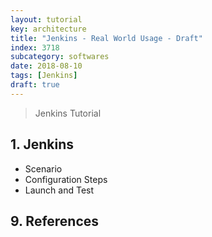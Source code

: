 ```yaml
---
layout: tutorial
key: architecture
title: "Jenkins - Real World Usage - Draft"
index: 3718
subcategory: softwares
date: 2018-08-10
tags: [Jenkins]
draft: true
---
```


> Jenkins Tutorial

## 1. Jenkins
* Scenario
* Configuration Steps
* Launch and Test


## 9. References

